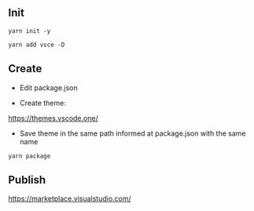 ## Init

```
yarn init -y
```

```
yarn add vsce -D
```

## Create

- Edit package.json

- Create theme:

https://themes.vscode.one/

- Save theme in the same path informed at package.json with the same name

```
yarn package
```

## Publish

https://marketplace.visualstudio.com/
